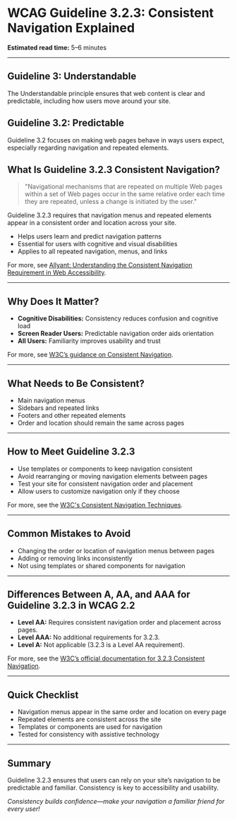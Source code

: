 <!--
title: 3.2.3 - Consistent Navigation
series: Making the Web Accessible for All
description: A practical guide to WCAG Guideline 3.2.3 (Consistent Navigation)—what it means, why it matters, and how to ensure navigation is predictable across your site.
keywords: wcag 3.2.3, consistent navigation, accessibility, web standards, navigation menus, user experience
image: WCAG-Series-3.2.3.png
imageAlt: Blue text on yellow background saying, "Web Content Accessibiilty Guiedlines (WCAG) 3.2.3 Explained, Consistent Navigation"
status: published
date: 2025-07-03
excerpt: This guideline ensures navigation is predictable and consistent across the site.
previous: /wcag/WCAG-Guideline-3-2-2-On-Input-Explained, Guideline 3.2.2 - On Input
next: /wcag/WCAG-Guideline-3-2-4-Consistent-Identification-Explained, Guideline 3.2.4 - Consistent Identification
-->

# **WCAG Guideline 3.2.3: Consistent Navigation Explained**

**Estimated read time:** 5–6 minutes

---

## **Guideline 3: Understandable**

The Understandable principle ensures that web content is clear and predictable, including how users move around your site.

## **Guideline 3.2: Predictable**

Guideline 3.2 focuses on making web pages behave in ways users expect, especially regarding navigation and repeated elements.

## **What Is Guideline 3.2.3 Consistent Navigation?**

<!-- [Illustration: Website with navigation bar in the same place on every page] -->

> "Navigational mechanisms that are repeated on multiple Web pages within a set of Web pages occur in the same relative order each time they are repeated, unless a change is initiated by the user."

Guideline 3.2.3 requires that navigation menus and repeated elements appear in a consistent order and location across your site.

- Helps users learn and predict navigation patterns
- Essential for users with cognitive and visual disabilities
- Applies to all repeated navigation, menus, and links

For more, see [Allyant: Understanding the Consistent Navigation Requirement in Web Accessibility](https://allyant.com/blog/understanding-the-consistent-navigation-requirement-in-web-accessibility).

---

## **Why Does It Matter?**

<!-- [Infographic: Navigation bar, user with screen reader, and cognitive accessibility icon] -->

- **Cognitive Disabilities:** Consistency reduces confusion and cognitive load
- **Screen Reader Users:** Predictable navigation order aids orientation
- **All Users:** Familiarity improves usability and trust

For more, see [W3C’s guidance on Consistent Navigation](https://www.w3.org/WAI/WCAG22/Understanding/consistent-navigation.html).

---

## **What Needs to Be Consistent?**

<!-- [Grid: Navigation bars, side menus, repeated links, and footers] -->

- Main navigation menus
- Sidebars and repeated links
- Footers and other repeated elements
- Order and location should remain the same across pages

---

## **How to Meet Guideline 3.2.3**

<!-- [Side-by-side: Good example (navigation bar in same place) vs. Bad example (navigation moves or changes order)] -->

- Use templates or components to keep navigation consistent
- Avoid rearranging or moving navigation elements between pages
- Test your site for consistent navigation order and placement
- Allow users to customize navigation only if they choose

For more, see the [W3C's Consistent Navigation Techniques](https://www.w3.org/WAI/WCAG22/Techniques/general/G61).

---

## **Common Mistakes to Avoid**

<!-- [Do/Don't graphic: Left side with consistent navigation, right side with navigation order changed] -->

- Changing the order or location of navigation menus between pages
- Adding or removing links inconsistently
- Not using templates or shared components for navigation

---

## **Differences Between A, AA, and AAA for Guideline 3.2.3 in WCAG 2.2**

<!-- [Infographic: Three columns labeled A, AA, AAA with example requirements for each] -->

- **Level AA:** Requires consistent navigation order and placement across pages.
- **Level AAA:** No additional requirements for 3.2.3.
- **Level A:** Not applicable (3.2.3 is a Level AA requirement).

For more, see the [W3C’s official documentation for 3.2.3 Consistent Navigation](https://www.w3.org/WAI/WCAG22/Understanding/consistent-navigation.html).

---

## **Quick Checklist**

<!-- [Checklist graphic: Icons for navigation bar, template, and user] -->

- Navigation menus appear in the same order and location on every page
- Repeated elements are consistent across the site
- Templates or components are used for navigation
- Tested for consistency with assistive technology

---

## **Summary**

<!-- [Illustration: User navigating a website with a consistent navigation bar] -->

Guideline 3.2.3 ensures that users can rely on your site’s navigation to be predictable and familiar. Consistency is key to accessibility and usability.


*Consistency builds confidence—make your navigation a familiar friend for every user!* 

